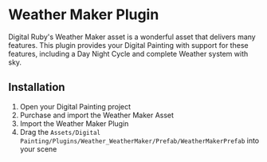 ﻿# Weather Maker Plugin

Digital Ruby's Weather Maker asset is a wonderful asset that delivers many features. This plugin provides your Digital Painting with support for these features, including a Day Night Cycle and complete Weather system with sky.

## Installation

  1. Open your Digital Painting project
  2. Purchase and import the Weather Maker Asset
  3. Import the Weather Maker Plugin
  4. Drag the `Assets/Digital Painting/Plugins/Weather_WeatherMaker/Prefab/WeatherMakerPrefab` into your scene
